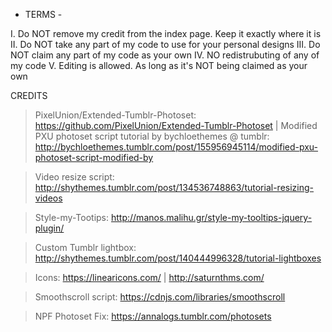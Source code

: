 - TERMS -
 
I. Do NOT remove my credit from the index page. Keep it exactly where it is
II. Do NOT take any part of my code to use for your personal designs
III. Do NOT claim any part of my code as your own
IV. NO redistrubuting of any of my code
V. Editing is allowed. As long as it's NOT being claimed as your own

CREDITS
 
> PixelUnion/Extended-Tumblr-Photoset: https://github.com/PixelUnion/Extended-Tumblr-Photoset | Modified PXU photoset script tutorial by bychloethemes @ tumblr: http://bychloethemes.tumblr.com/post/155956945114/modified-pxu-photoset-script-modified-by
 
> Video resize script: http://shythemes.tumblr.com/post/134536748863/tutorial-resizing-videos
 
> Style-my-Tootips: http://manos.malihu.gr/style-my-tooltips-jquery-plugin/
 
> Custom Tumblr lightbox: http://shythemes.tumblr.com/post/140444996328/tutorial-lightboxes
 
> Icons: https://linearicons.com/ | http://saturnthms.com/

> Smoothscroll script: https://cdnjs.com/libraries/smoothscroll

> NPF Photoset Fix: https://annalogs.tumblr.com/photosets
